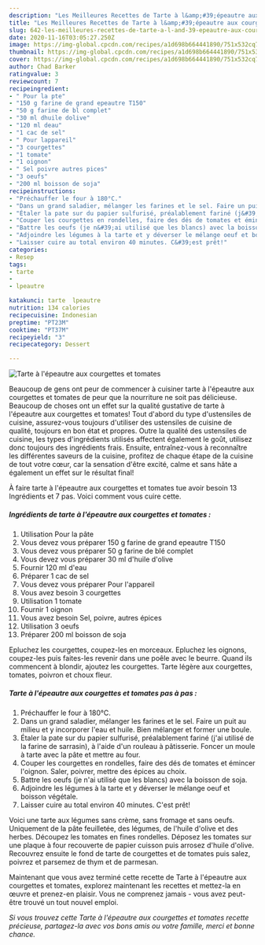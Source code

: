 ```yaml
---
description: "Les Meilleures Recettes de Tarte à l&amp;#39;épeautre aux courgettes et tomates"
title: "Les Meilleures Recettes de Tarte à l&amp;#39;épeautre aux courgettes et tomates"
slug: 642-les-meilleures-recettes-de-tarte-a-l-and-39-epeautre-aux-courgettes-et-tomates
date: 2020-11-16T03:05:27.250Z
image: https://img-global.cpcdn.com/recipes/a1d698b664441890/751x532cq70/tarte-a-lepeautre-aux-courgettes-et-tomates-photo-principale-de-la-recette.jpg
thumbnail: https://img-global.cpcdn.com/recipes/a1d698b664441890/751x532cq70/tarte-a-lepeautre-aux-courgettes-et-tomates-photo-principale-de-la-recette.jpg
cover: https://img-global.cpcdn.com/recipes/a1d698b664441890/751x532cq70/tarte-a-lepeautre-aux-courgettes-et-tomates-photo-principale-de-la-recette.jpg
author: Chad Barker
ratingvalue: 3
reviewcount: 7
recipeingredient:
- " Pour la pte"
- "150 g farine de grand epeautre T150"
- "50 g farine de bl complet"
- "30 ml dhuile dolive"
- "120 ml deau"
- "1 cac de sel"
- " Pour lappareil"
- "3 courgettes"
- "1 tomate"
- "1 oignon"
- " Sel poivre autres pices"
- "3 oeufs"
- "200 ml boisson de soja"
recipeinstructions:
- "Préchauffer le four à 180°C."
- "Dans un grand saladier, mélanger les farines et le sel. Faire un puit au milieu et y incorporer l&#39;eau et huile. Bien mélanger et former une boule."
- "Étaler la pate sur du papier sulfurisé, préalablement fariné (j&#39;ai utilisé de la farine de sarrasin), à l&#39;aide d&#39;un rouleau à pâtisserie. Foncer un moule à tarte avec la pâte et mettre au four."
- "Couper les courgettes en rondelles, faire des dés de tomates et émincer l&#39;oignon. Saler, poivrer, mettre des épices au choix."
- "Battre les oeufs (je n&#39;ai utilisé que les blancs) avec la boisson de soja."
- "Adjoindre les légumes à la tarte et y déverser le mélange oeuf et boisson végétale."
- "Laisser cuire au total environ 40 minutes. C&#39;est prêt!"
categories:
- Resep
tags:
- tarte
- 
- lpeautre

katakunci: tarte  lpeautre 
nutrition: 134 calories
recipecuisine: Indonesian
preptime: "PT23M"
cooktime: "PT37M"
recipeyield: "3"
recipecategory: Dessert

---
```



![Tarte à l&#39;épeautre aux courgettes et tomates](https://img-global.cpcdn.com/recipes/a1d698b664441890/751x532cq70/tarte-a-lepeautre-aux-courgettes-et-tomates-photo-principale-de-la-recette.jpg)

Beaucoup de gens ont peur de commencer à cuisiner tarte à l&#39;épeautre aux courgettes et tomates de peur que la nourriture ne soit pas délicieuse. Beaucoup de choses ont un effet sur la qualité gustative de tarte à l&#39;épeautre aux courgettes et tomates! Tout d'abord du type d'ustensiles de cuisine, assurez-vous toujours d'utiliser des ustensiles de cuisine de qualité, toujours en bon état et propres. Outre la qualité des ustensiles de cuisine, les types d'ingrédients utilisés affectent également le goût, utilisez donc toujours des ingrédients frais. Ensuite, entraînez-vous à reconnaître les différentes saveurs de la cuisine, profitez de chaque étape de la cuisine de tout votre cœur, car la sensation d'être excité, calme et sans hâte a également un effet sur le résultat final!

<!--inarticleads1-->

À faire tarte à l&#39;épeautre aux courgettes et tomates tue avoir besoin 13 Ingrédients et 7 pas. Voici comment vous cuire cette.

##### Ingrédients de tarte à l&#39;épeautre aux courgettes et tomates :

1. Utilisation  Pour la pâte
1. Vous devez vous préparer 150 g farine de grand epeautre T150
1. Vous devez vous préparer 50 g farine de blé complet
1. Vous devez vous préparer 30 ml d&#39;huile d&#39;olive
1. Fournir 120 ml d&#39;eau
1. Préparer 1 cac de sel
1. Vous devez vous préparer  Pour l&#39;appareil
1. Vous avez besoin 3 courgettes
1. Utilisation 1 tomate
1. Fournir 1 oignon
1. Vous avez besoin  Sel, poivre, autres épices
1. Utilisation 3 oeufs
1. Préparer 200 ml boisson de soja


Epluchez les courgettes, coupez-les en morceaux. Epluchez les oignons, coupez-les puis faites-les revenir dans une poêle avec le beurre. Quand ils commencent à blondir, ajoutez les courgettes. Tarte légère aux courgettes, tomates, poivron et choux fleur. 

<!--inarticleads2-->

##### Tarte à l&#39;épeautre aux courgettes et tomates pas à pas :

1. Préchauffer le four à 180°C.
1. Dans un grand saladier, mélanger les farines et le sel. Faire un puit au milieu et y incorporer l&#39;eau et huile. Bien mélanger et former une boule.
1. Étaler la pate sur du papier sulfurisé, préalablement fariné (j&#39;ai utilisé de la farine de sarrasin), à l&#39;aide d&#39;un rouleau à pâtisserie. Foncer un moule à tarte avec la pâte et mettre au four.
1. Couper les courgettes en rondelles, faire des dés de tomates et émincer l&#39;oignon. Saler, poivrer, mettre des épices au choix.
1. Battre les oeufs (je n&#39;ai utilisé que les blancs) avec la boisson de soja.
1. Adjoindre les légumes à la tarte et y déverser le mélange oeuf et boisson végétale.
1. Laisser cuire au total environ 40 minutes. C&#39;est prêt!


Voici une tarte aux légumes sans crème, sans fromage et sans oeufs. Uniquement de la pâte feuilletée, des légumes, de l&#39;huile d&#39;olive et des herbes. Découpez les tomates en fines rondelles. Déposez les tomates sur une plaque à four recouverte de papier cuisson puis arrosez d&#39;huile d&#39;olive. Recouvrez ensuite le fond de tarte de courgettes et de tomates puis salez, poivrez et parsemez de thym et de parmesan. 

<!--inarticleads1-->

<p>
Maintenant que vous avez terminé cette recette de Tarte à l&#39;épeautre aux courgettes et tomates, explorez maintenant les recettes et mettez-la en œuvre et prenez-en plaisir. Vous ne comprenez jamais - vous avez peut-être trouvé un tout nouvel emploi.
</p>

<p>
<i>Si vous trouvez cette Tarte à l&#39;épeautre aux courgettes et tomates recette précieuse, partagez-la avec vos bons amis ou votre famille, merci et bonne chance.</i>
</p>
